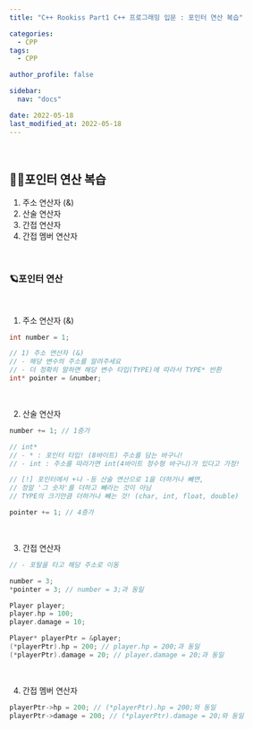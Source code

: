 ```yaml
---
title: "C++ Rookiss Part1 C++ 프로그래밍 입문 : 포인터 연산 복습"

categories:
  - CPP
tags:
  - CPP

author_profile: false

sidebar:
  nav: "docs"

date: 2022-05-18
last_modified_at: 2022-05-18
---
```


<br>

## 🙇‍♀️포인터 연산 복습

1. 주소 연산자 (&)
2. 산술 연산자
3. 간접 연산자
4. 간접 멤버 연산자

<br>

### 🪐포인터 연산

<br>

1. 주소 연산자 (&)

```cpp
int number = 1;

// 1) 주소 연산자 (&)
// - 해당 변수의 주소를 알려주세요
// - 더 정확히 말하면 해당 변수 타입(TYPE)에 따라서 TYPE* 반환
int* pointer = &number;
```

<br>

2. 산술 연산자

```cpp
number += 1; // 1증가

// int*
// - * : 포인터 타입! (8바이트) 주소를 담는 바구니!
// - int : 주소를 따라가면 int(4바이트 정수형 바구니)가 있다고 가정!

// [!] 포인터에서 +나 -등 산술 연산으로 1을 더하거나 뺴면,
// 정말 '그 숫자'를 더하고 뺴라는 것이 아님
// TYPE의 크기만큼 더하거나 뺴는 것! (char, int, float, double)

pointer += 1; // 4증가
```

<br>

3. 간접 연산자

```cpp
// - 포탈을 타고 해당 주소로 이동

number = 3;
*pointer = 3; // number = 3;과 동일

Player player;
player.hp = 100;
player.damage = 10;

Player* playerPtr = &player;
(*playerPtr).hp = 200; // player.hp = 200;과 동일
(*playerPtr).damage = 20; // player.damage = 20;과 동일
```

<br>

4. 간접 멤버 연산자

```cpp
playerPtr->hp = 200; // (*playerPtr).hp = 200;와 동일
playerPtr->damage = 200; // (*playerPtr).damage = 20;와 동일
```